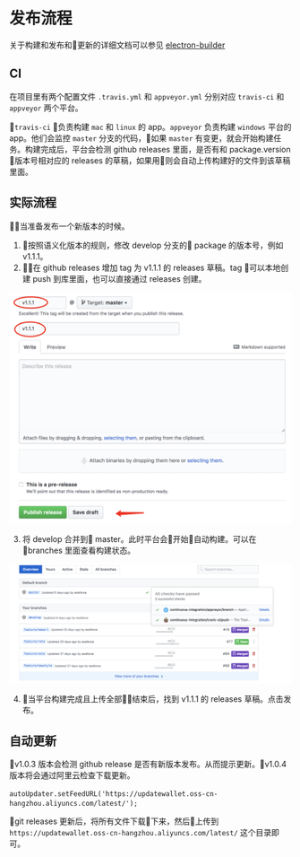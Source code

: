 # 发布流程

关于构建和发布和更新的详细文档可以参见 [electron-builder](https://github.com/electron-userland/electron-builder)

## CI

在项目里有两个配置文件 `.travis.yml` 和 `appveyor.yml` 分别对应 `travis-ci` 和 `appveyor` 两个平台。

`travis-ci` 负责构建 `mac` 和 `linux` 的 app。`appveyor` 负责构建 `windows` 平台的 app。他们会监控 `master` 分支的代码，如果 `master` 有变更，就会开始构建任务。构建完成后，平台会检测 github releases 里面，是否有和 package.version 版本号相对应的 releases 的草稿，如果用则会自动上传构建好的文件到该草稿里面。

## 实际流程

当准备发布一个新版本的时候。

1. 按照语义化版本的规则，修改 develop 分支的 package 的版本号，例如 v1.1.1。
2. 在 github releases 增加 tag 为 v1.1.1 的 releases 草稿。tag 可以本地创建 push 到库里面，也可以直接通过 releases 创建。

![releases1](./screenshot/releases1.png)

3. 将 develop 合并到 master。此时平台会开始自动构建。可以在 branches 里面查看构建状态。

![releases1](./screenshot/branches.png)

4. 当平台构建完成且上传全部结束后，找到 v1.1.1 的 releases 草稿。点击发布。

## 自动更新

v1.0.3 版本会检测 github release 是否有新版本发布。从而提示更新。v1.0.4 版本将会通过阿里云检查下载更新。

`autoUpdater.setFeedURL('https://updatewallet.oss-cn-hangzhou.aliyuncs.com/latest/');`

git releases 更新后，将所有文件下载下来，然后上传到 `https://updatewallet.oss-cn-hangzhou.aliyuncs.com/latest/` 这个目录即可。